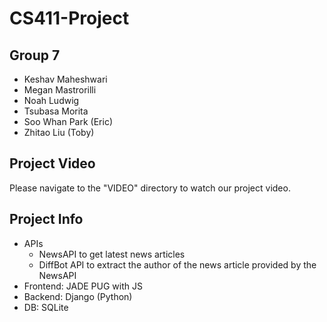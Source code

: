 # CS411-Project

## Group 7
- Keshav Maheshwari
- Megan Mastrorilli
- Noah Ludwig
- Tsubasa Morita
- Soo Whan Park (Eric)
- Zhitao Liu (Toby)

## Project Video
Please navigate to the "VIDEO" directory to watch our project video.

## Project Info
- APIs
  - NewsAPI to get latest news articles
  - DiffBot API to extract the author of the news article provided by the NewsAPI
- Frontend: JADE PUG with JS
- Backend: Django (Python)
- DB: SQLite
